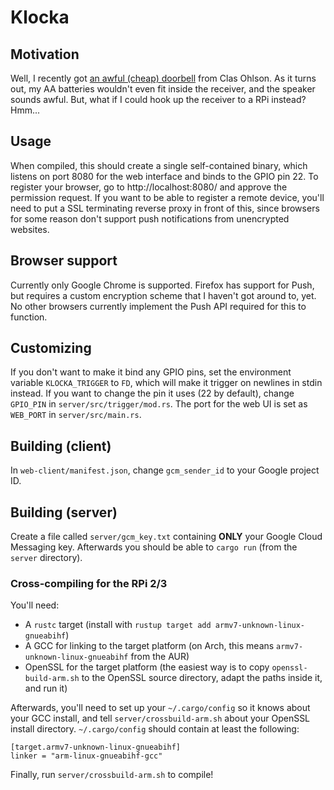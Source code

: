 # Klocka

## Motivation

Well, I recently got [an awful (cheap) doorbell](http://www.clasohlson.com/se/Tr%C3%A5dl%C3%B6s-d%C3%B6rrklocka/36-6016) from Clas Ohlson. As it turns out, my AA batteries wouldn't even fit inside the receiver, and the speaker sounds awful. But, what if I could hook up the receiver to a RPi instead? Hmm...

## Usage

When compiled, this should create a single self-contained binary, which listens
on port 8080 for the web interface and binds to the GPIO pin 22. To register
your browser, go to http://localhost:8080/ and approve the permission request.
If you want to be able to register a remote device, you'll need to put a SSL
terminating reverse proxy in front of this, since browsers for some reason don't
support push notifications from unencrypted websites.

## Browser support

Currently only Google Chrome is supported. Firefox has support for Push, but requires a
custom encryption scheme that I haven't got around to, yet. No other browsers
currently implement the Push API required for this to function.

## Customizing

If you don't want to make it bind any GPIO pins, set the environment variable
`KLOCKA_TRIGGER` to `FD`, which will make it trigger on newlines in stdin instead. If you want to change the pin it uses (22 by default),
change `GPIO_PIN` in `server/src/trigger/mod.rs`. The port for the web UI is set as `WEB_PORT` in `server/src/main.rs`.

## Building (client)

In `web-client/manifest.json`, change `gcm_sender_id` to your Google project ID.

## Building (server)

Create a file called `server/gcm_key.txt` containing **ONLY** your Google Cloud
Messaging key. Afterwards you should be able to `cargo run` (from the `server`
directory).

### Cross-compiling for the RPi 2/3

You'll need:

* A `rustc` target (install with `rustup target add armv7-unknown-linux-gnueabihf`)
* A GCC for linking to the target platform (on Arch, this means `armv7-unknown-linux-gnueabihf` from the AUR)
* OpenSSL for the target platform (the easiest way is to copy `openssl-build-arm.sh` to the OpenSSL source directory, adapt the paths inside it, and run it)

Afterwards, you'll need to set up your `~/.cargo/config` so it knows about your
GCC install, and tell `server/crossbuild-arm.sh` about your OpenSSL install
directory. `~/.cargo/config` should contain at least the following:

```
[target.armv7-unknown-linux-gnueabihf]
linker = "arm-linux-gnueabihf-gcc"
```

Finally, run `server/crossbuild-arm.sh` to compile!
